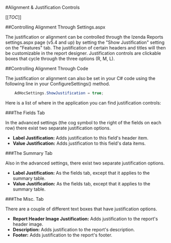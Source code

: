 #Alignment & Justification Controls

[[_TOC_]]

##Controlling Alignment Through Settings.aspx

The justification or alignment can be controlled through the Izenda Reports settings.aspx page (v5.4 and up) by setting the "Show Justification" setting on the "Features" tab.   The justification of certain headers and titles will then be customizable in the report designer. Justification controls are clickable boxes that cycle through the three options (R, M, L).

##Controlling Alignment Through Code

The justification or alignment can also be set in your C# code using the following line in your ConfigureSettings() method.

```csharp
    AdHocSettings.ShowJustification = true;
```

Here is a list of where in the application you can find justification controls:

###The Fields Tab

In the advanced settings (the cog symbol to the right of the fields on each row) there exist two separate justification options.

* **Label Justification:** Adds justification to this field's header item.
* **Value Justification:** Adds justification to this field's data items.

###The Summary Tab

Also in the advanced settings, there exist two separate justification options.

* **Label Justification:** As the fields tab, except that it applies to the summary table.
* **Value Justification:** As the fields tab, except that it applies to the summary table.

###The Misc. Tab

There are a couple of different text boxes that have justification options.

* **Report Header Image Justification:** Adds justification to the report's header image.
* **Description:** Adds justification to the report's description.
* **Footer:** Adds justification to the report's footer.